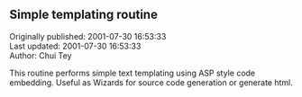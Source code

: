 ## Simple templating routine  
Originally published: 2001-07-30 16:53:33  
Last updated: 2001-07-30 16:53:33  
Author: Chui Tey  
  
This routine performs simple text templating using ASP style code embedding. Useful as Wizards for source code generation or generate html.